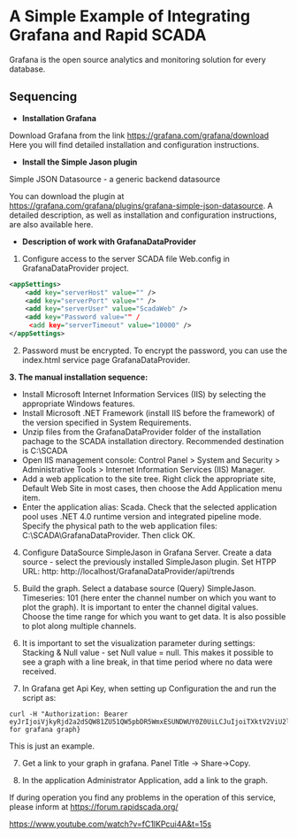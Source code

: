 A Simple Example of Integrating Grafana and Rapid SCADA
=============================
Grafana is the open source analytics and monitoring solution for every database.

Sequencing
------------------
 - **Installation Grafana**
 
  Download Grafana from the link https://grafana.com/grafana/download Here you will find detailed installation and configuration instructions.
  
  - **Install the Simple Jason plugin**
  
  Simple JSON Datasource - a generic backend datasource
    
  You can download the plugin at https://grafana.com/grafana/plugins/grafana-simple-json-datasource. A detailed description, as well as installation and configuration instructions, are also available here.
  
  -  **Description of work with GrafanaDataProvider**
  
  1. Configure access to the server SCADA file Web.config in GrafanaDataProvider project.
```xml
<appSettings>
    <add key="serverHost" value="" />
    <add key="serverPort" value="" />
    <add key="serverUser" value="ScadaWeb" />
    <add key="Password value="" /
     <add key="serverTimeout" value="10000" />
</appSettings>
``` 
  
  2. Password must be encrypted.
  To encrypt the password, you can use the index.html service page GrafanaDataProvider.
  
  **3. The manual installation sequence:**
   -  Install Microsoft Internet Information Services (IIS) by selecting the appropriate Windows features.
   -  Install Microsoft .NET Framework (install IIS before the framework) of the version specified in System Requirements.
   -  Unzip files from the GrafanaDataProvider folder of the installation pachage to the SCADA installation directory. Recommended destination is C:\SCADA
   -  Open IIS management console: Control Panel > System and Security > Administrative Tools > Internet Information Services (IIS) Manager.
   -  Add a web application to the site tree. Right click the appropriate site, Default Web Site in most cases, then choose the Add Application menu item.
   -  Enter the application alias: Scada. Check that the selected application pool uses .NET 4.0 runtime version and integrated pipeline mode. Specify the physical path to the web application files: C:\SCADA\GrafanaDataProvider. Then click OK.
      
  4. Configure DataSource SimpleJason in Grafana Server.
Create a data source - select the previously installed SimpleJason plugin.
Set HTPP URL: http: http://localhost/GrafanaDataProvider/api/trends

 5. Build the graph. Select a database source (Query) SimpleJason. Timeseries: 101 (here enter the channel number on which you want to plot the graph). It is important to enter the channel digital values. Choose the time range for which you want to get data. It is also possible to plot along multiple channels.
 
 6. It is important to set the visualization parameter during settings:
    Stacking & Null value - set Null value = null. This makes it possible to see a graph with a line break, in that time period where no data were received.
  
7. In Grafana get Api Key, when setting up Configuration the  and run the script as:

```script
curl -H "Authorization: Bearer eyJrIjoiVjkyRjd2a2dSQW81ZU51QW5pbDR5WmxESUNDWUY0Z0UiLCJuIjoiTXktV2ViU2l0ZS1Nb25pdG9yaW5nIiwiaWQiOjFash//{path for grafana graph}
```

This is just an example.

7. Get a link to your graph in grafana. Panel Title -> Share->Copy.

8. In the application Administrator Application, add a link to the graph.

If during operation you find any problems in the operation of this service, please inform at https://forum.rapidscada.org/

https://www.youtube.com/watch?v=fC1lKPcui4A&t=15s
